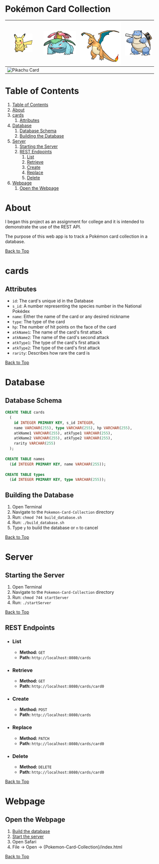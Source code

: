  <!-- Adam Manning 2021 -->
<head>
<link rel="stylesheet" type="text/css" media="all" href="css/readme.css" />
</head>

# Pokémon Card Collection

[pikachu_sprite]: img/25.gif
[venusaur_sprite]: img/3.gif
[charizard_sprite]: img/6.gif
[blastoise_sprite]: img/9.gif

[pikachu_card]: https://archives.bulbagarden.net/media/upload/c/cd/PikachuJungle60.jpg
[venusar_card]: https://archives.bulbagarden.net/media/upload/a/a4/VenusaurBaseSet15.jpg
[charizard_card]: https://archives.bulbagarden.net/media/upload/4/4e/CharizardBaseSet4.jpg
[blastoise_card]: https://archives.bulbagarden.net/media/upload/a/a5/BlastoiseBaseSet2.jpg

| ![Pikachu][pikachu_sprite] | ![Venusaur][venusaur_sprite] | ![Charizard][charizard_sprite] | ![Blastoise][blastoise_sprite] |
| :-----------------: | :-------------------: | :---------------------: | :---------------------: |
| ![Pikachu Card][pikachu_card]| | | |

<!-- This code works -->
<!-- | <img src="https://archives.bulbagarden.net/media/upload/c/cd/PikachuJungle60.jpg" height="175"> | <img src="https://archives.bulbagarden.net/media/upload/a/a4/VenusaurBaseSet15.jpg" height="175px" alt="Venusaur"> | <img src="https://archives.bulbagarden.net/media/upload/4/4e/CharizardBaseSet4.jpg"  height="175px" alt="Charizard"> | <img src="https://archives.bulbagarden.net/media/upload/a/a5/BlastoiseBaseSet2.jpg"  height="175px" alt="Blastoise"> | -->

# Table of Contents

1. [Table of Contents](#table-of-contents)
1. [About](#about)
1. [cards](#cards)
    1. [Attributes](#attributes)
1. [Database](#database)
    1. [Database Schema](#database-schema)
    1. [Building the Database](#building-the-database)
1. [Server](#server)
    1. [Starting the Server](#starting-the-server)
    1. [REST Endpoints](#rest-endpoints)
          1. [List](#list)
          1. [Retrieve](#retrieve)
          1. [Create](#create)
          1. [Replace](#replace)
          1. [Delete](#delete)
1. [Webpage](#webpage)
    1. [Open the Webpage](#open-the-webpage)

# About

I began this project as an assignment for college and it is intended to demonstrate the use of the REST API.

The purpose of this web app is to track a Pokémon card collection in a database.

[Back to Top](#table-of-contents)

# cards

## Attributes

* `id`: The card's unique id in the Database
* `s_id`: A number representing the species number in the National Poke&#769;dex
* `name`: Either the name of the card or any desired nickname
* `type`: The type of the card
* `hp`: The number of hit points on the face of the card
* `atkName1`: The name of the card's first attack
* `atkName2`: The name of the card's second attack
* `atkType1`: The type of the card's first attack
* `atkType2`: The type of the card's first attack
* `rarity`: Describes how rare the card is

[Back to Top](#table-of-contents)

# Database

## Database Schema

```sql
CREATE TABLE cards
  (
    id INTEGER PRIMARY KEY, s_id INTEGER,
    name VARCHAR(255), type VARCHAR(255), hp VARCHAR(255),
    atkName1 VARCHAR(255), atkType1 VARCHAR(255),
    atkName2 VARCHAR(255), atkType2 VARCHAR(255),
    rarity VARCHAR(255)
  );

CREATE TABLE names
  (id INTEGER PRIMARY KEY, name VARCHAR(255));

CREATE TABLE types
  (id INTEGER PRIMARY KEY, type VARCHAR(255));
```

## Building the Database

1. Open Terminal
1. Navigate to the `Pokemon-Card-Collection` directory
1. Run: `chmod 744 build_database.sh`
1. Run: `./build_database.sh`
1. Type `y` to build the database or `n` to cancel

[Back to Top](#table-of-contents)

# Server

## Starting the Server

1. Open Terminal
1. Navigate to the `Pokemon-Card-Collection` directory
1. Run: `chmod 744 startServer`
1. Run: `./startServer`

[Back to Top](#table-of-contents)

## REST Endpoints

- ### List
	- **Method:** `GET`
	- **Path:** `http://localhost:8080/cards`

- ### Retrieve
	- **Method:** `GET`
	- **Path:** `http://localhost:8080/cards/card0`

- ### Create
	- **Method:** `POST`
	- **Path:** `http://localhost:8080/cards`

- ### Replace
	- **Method:** `PATCH`
	- **Path:** `http://localhost:8080/cards/card0`

- ### Delete
	- **Method:** `DELETE`
	- **Path:** `http://localhost:8080/cards/card0`

[Back to Top](#table-of-contents)

# Webpage

## Open the Webpage
1. [Build the database](#building-the-database)
1. [Start the server](#starting-the-server)
1. Open Safari
1. File -> Open -> {Pokemon-Card-Collection}/index.html

[Back to Top](#table-of-contents)
